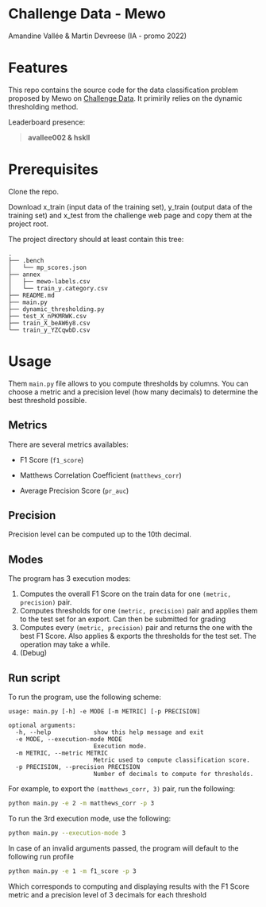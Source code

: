 # Challenge Data - Mewo

Amandine Vallée & Martin Devreese (IA - promo 2022)

# Features

This repo contains the source code for the data classification problem proposed by Mewo on [Challenge Data](https://challengedata.ens.fr/participants/challenges/43/). It primirily relies on the dynamic thresholding method.

Leaderboard presence:
> **avallee002 & hskll**

# Prerequisites
Clone the repo.

Download x_train (input data of the training set), y_train (output data of the training set) and x_test from the challenge web page and copy them at the project root.

The project directory should at least contain this tree:

```
.
├── .bench
│   └── mp_scores.json
├── annex
│   ├── mewo-labels.csv
│   └── train_y.category.csv
├── README.md
├── main.py
├── dynamic_thresholding.py
├── test_X_nPKMRWK.csv
├── train_X_beAW6y8.csv
└── train_y_YZCqwbD.csv
```

# Usage

Them `main.py` file allows to you compute thresholds by columns. You can choose a metric and a precision level (how many decimals) to determine the best threshold possible.

## Metrics

There are several metrics availables:
<!-- - F1 Score over Binary Crossentropy (`f1_over_bin_cross`) -->
- F1 Score (`f1_score`)
<!-- - Accuracy (`accuracy`) -->
- Matthews Correlation Coefficient (`matthews_corr`)
<!-- - Binary Crossentropy (`bin_cross`) -->
- Average Precision Score (`pr_auc`)

## Precision

Precision level can be computed up to the 10th decimal.

## Modes

The program has 3 execution modes:
1. Computes the overall F1 Score on the train data for one `(metric, precision)` pair.
2. Computes thresholds for one `(metric, precision)` pair and applies them to the test set for an export. Can then be submitted for grading
3. Computes every `(metric, precision)` pair and returns the one with the best F1 Score. Also applies & exports the thresholds for the test set. The operation may take a while.
4. (Debug)

## Run script

To run the program, use the following scheme:
```
usage: main.py [-h] -e MODE [-m METRIC] [-p PRECISION]

optional arguments:
  -h, --help            show this help message and exit
  -e MODE, --execution-mode MODE
                        Execution mode.
  -m METRIC, --metric METRIC
                        Metric used to compute classification score.
  -p PRECISION, --precision PRECISION
                        Number of decimals to compute for thresholds.
```

For example, to export the `(matthews_corr, 3)` pair, run the following:

```bash
python main.py -e 2 -m matthews_corr -p 3
```

To run the 3rd execution mode, use the following:

```bash
python main.py --execution-mode 3
```

In case of an invalid arguments passed, the program will default to the following run profile

```bash
python main.py -e 1 -m f1_score -p 3
```
Which corresponds to computing and displaying results with the F1 Score metric and a precision level of 3 decimals for each threshold 